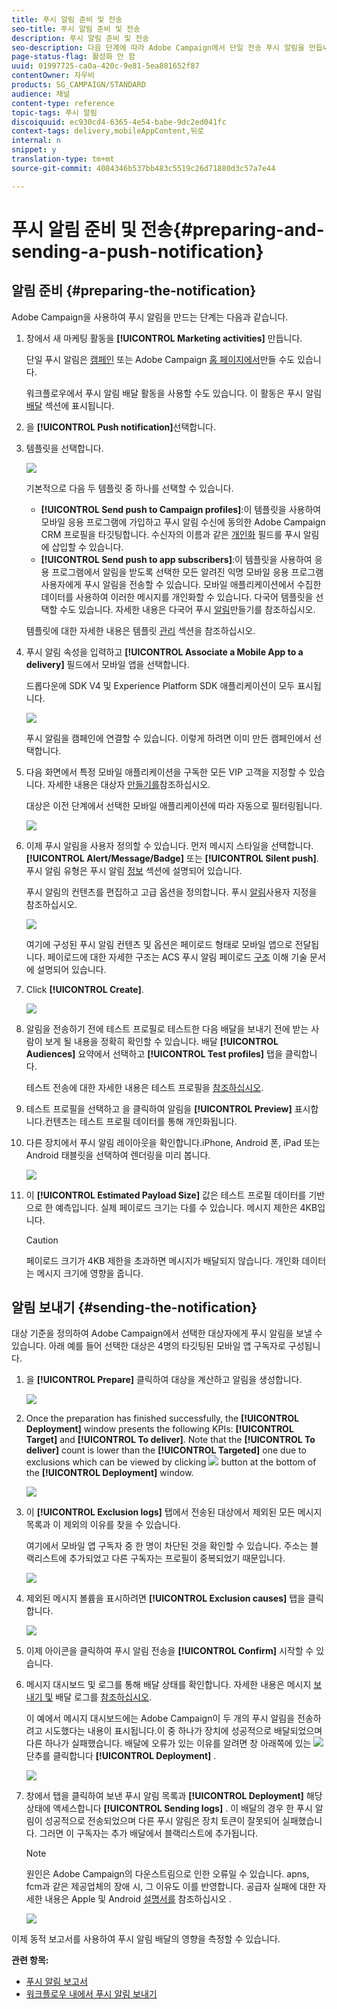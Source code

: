 ```yaml
---
title: 푸시 알림 준비 및 전송
seo-title: 푸시 알림 준비 및 전송
description: 푸시 알림 준비 및 전송
seo-description: 다음 단계에 따라 Adobe Campaign에서 단일 전송 푸시 알림을 만듭니다.
page-status-flag: 활성화 안 함
uuid: 01997725-ca0a-420c-9e81-5ea801652f87
contentOwner: 자우비
products: SG_CAMPAIGN/STANDARD
audience: 채널
content-type: reference
topic-tags: 푸시 알림
discoiquuid: ec930cd4-6365-4e54-babe-9dc2ed041fc
context-tags: delivery,mobileAppContent,뒤로
internal: n
snippet: y
translation-type: tm+mt
source-git-commit: 4084346b537bb483c5519c26d71880d3c57a7e44

---
```



# 푸시 알림 준비 및 전송{#preparing-and-sending-a-push-notification}

## 알림 준비 {#preparing-the-notification}

Adobe Campaign을 사용하여 푸시 알림을 만드는 단계는 다음과 같습니다.

1. 창에서 새 마케팅 활동을 **[!UICONTROL Marketing activities]** [](../../start/using/marketing-activities.md#creating-a-marketing-activity)만듭니다.

   단일 푸시 알림은 [캠페인](../../start/using/marketing-activities.md#creating-a-marketing-activity) 또는 Adobe Campaign [홈 페이지에서](../../start/using/interface-description.md#home-page)만들 수도 있습니다.

   워크플로우에서 푸시 알림 배달 활동을 사용할 수도 있습니다. 이 활동은 푸시 알림 [배달](../../automating/using/push-notification-delivery.md) 섹션에 표시됩니다.

1. 을 **[!UICONTROL Push notification]**&#x200B;선택합니다.
1. 템플릿을 선택합니다.

   ![](assets/push_notif_type.png)

   기본적으로 다음 두 템플릿 중 하나를 선택할 수 있습니다.

   * **[!UICONTROL Send push to Campaign profiles]**:이 템플릿을 사용하여 모바일 응용 프로그램에 가입하고 푸시 알림 수신에 동의한 Adobe Campaign CRM 프로필을 타깃팅합니다. 수신자의 이름과 같은 [개인화](../../designing/using/personalization.md#inserting-a-personalization-field) 필드를 푸시 알림에 삽입할 수 있습니다.
   * **[!UICONTROL Send push to app subscribers]**:이 템플릿을 사용하여 응용 프로그램에서 알림을 받도록 선택한 모든 알려진 익명 모바일 응용 프로그램 사용자에게 푸시 알림을 전송할 수 있습니다. 모바일 애플리케이션에서 수집한 데이터를 사용하여 이러한 메시지를 개인화할 수 있습니다.
   다국어 템플릿을 선택할 수도 있습니다. 자세한 내용은 다국어 푸시 [알림](../../channels/using/creating-a-multilingual-push-notification.md)만들기를 참조하십시오.

   템플릿에 대한 자세한 내용은 템플릿 [관리](../../start/using/about-templates.md) 섹션을 참조하십시오.

1. 푸시 알림 속성을 입력하고 **[!UICONTROL Associate a Mobile App to a delivery]** 필드에서 모바일 앱을 선택합니다.

   드롭다운에 SDK V4 및 Experience Platform SDK 애플리케이션이 모두 표시됩니다.

   ![](assets/push_notif_properties.png)

   푸시 알림을 캠페인에 연결할 수 있습니다. 이렇게 하려면 이미 만든 캠페인에서 선택합니다.

1. 다음 화면에서 특정 모바일 애플리케이션을 구독한 모든 VIP 고객을 지정할 수 있습니다. 자세한 내용은 대상자 [만들기를](../../audiences/using/creating-audiences.md)참조하십시오.

   대상은 이전 단계에서 선택한 모바일 애플리케이션에 따라 자동으로 필터링됩니다.

   ![](assets/push_notif_audience.png)

1. 이제 푸시 알림을 사용자 정의할 수 있습니다. 먼저 메시지 스타일을 선택합니다. **[!UICONTROL Alert/Message/Badge]** 또는 **[!UICONTROL Silent push]**. 푸시 알림 유형은 푸시 알림 [정보](../../channels/using/about-push-notifications.md) 섹션에 설명되어 있습니다.

   푸시 알림의 컨텐츠를 편집하고 고급 옵션을 정의합니다. 푸시 [알림](../../channels/using/customizing-a-push-notification.md)사용자 지정을 참조하십시오.

   ![](assets/push_notif_content.png)

   여기에 구성된 푸시 알림 컨텐츠 및 옵션은 페이로드 형태로 모바일 앱으로 전달됩니다. 페이로드에 대한 자세한 구조는 ACS 푸시 알림 페이로드 [구조](https://helpx.adobe.com/campaign/kb/understanding-campaign-standard-push-notifications-payload-struc.html) 이해 기술 문서에 설명되어 있습니다.

1. Click **[!UICONTROL Create]**.

   ![](assets/push_notif_content_2.png)

1. 알림을 전송하기 전에 테스트 프로필로 테스트한 다음 배달을 보내기 전에 받는 사람이 보게 될 내용을 정확히 확인할 수 있습니다. 배달 **[!UICONTROL Audiences]** 요약에서 선택하고 **[!UICONTROL Test profiles]** 탭을 클릭합니다.

   테스트 전송에 대한 자세한 내용은 테스트 프로필을 [참조하십시오](../../sending/using/managing-test-profiles-and-sending-proofs.md).

1. 테스트 프로필을 선택하고 을 클릭하여 알림을 **[!UICONTROL Preview]** 표시합니다.컨텐츠는 테스트 프로필 데이터를 통해 개인화됩니다.
1. 다른 장치에서 푸시 알림 레이아웃을 확인합니다.iPhone, Android 폰, iPad 또는 Android 태블릿을 선택하여 렌더링을 미리 봅니다.

   ![](assets/push_notif_preview.png)

1. 이 **[!UICONTROL Estimated Payload Size]** 값은 테스트 프로필 데이터를 기반으로 한 예측입니다. 실제 페이로드 크기는 다를 수 있습니다. 메시지 제한은 4KB입니다.

   >[!CAUTION]
   >
   >페이로드 크기가 4KB 제한을 초과하면 메시지가 배달되지 않습니다. 개인화 데이터는 메시지 크기에 영향을 줍니다.

## 알림 보내기 {#sending-the-notification}

대상 기준을 정의하여 Adobe Campaign에서 선택한 대상자에게 푸시 알림을 보낼 수 있습니다. 아래 예를 들어 선택한 대상은 4명의 타깃팅된 모바일 앱 구독자로 구성됩니다.

1. 을 **[!UICONTROL Prepare]** 클릭하여 대상을 계산하고 알림을 생성합니다.

   ![](assets/push_send_1.png)

1. Once the preparation has finished successfully, the **[!UICONTROL Deployment]** window presents the following KPIs: **[!UICONTROL Target]** and **[!UICONTROL To deliver]**. Note that the **[!UICONTROL To deliver]** count is lower than the **[!UICONTROL Targeted]** one due to exclusions which can be viewed by clicking ![](assets/lp_link_properties.png) button at the bottom of the **[!UICONTROL Deployment]** window.

   ![](assets/push_send_2.png)

1. 이 **[!UICONTROL Exclusion logs]** 탭에서 전송된 대상에서 제외된 모든 메시지 목록과 이 제외의 이유를 찾을 수 있습니다.

   여기에서 모바일 앱 구독자 중 한 명이 차단된 것을 확인할 수 있습니다. 주소는 블랙리스트에 추가되었고 다른 구독자는 프로필이 중복되었기 때문입니다.

   ![](assets/push_send_5.png)

1. 제외된 메시지 볼륨을 표시하려면 **[!UICONTROL Exclusion causes]** 탭을 클릭합니다.

   ![](assets/push_send_7.png)

1. 이제 아이콘을 클릭하여 푸시 알림 전송을 **[!UICONTROL Confirm]** 시작할 수 있습니다.
1. 메시지 대시보드 및 로그를 통해 배달 상태를 확인합니다. 자세한 내용은 메시지 [보내기 및](../../sending/using/confirming-the-send.md) 배달 로그를 [참조하십시오](../../sending/using/monitoring-a-delivery.md#delivery-logs).

   이 예에서 메시지 대시보드에는 Adobe Campaign이 두 개의 푸시 알림을 전송하려고 시도했다는 내용이 표시됩니다.이 중 하나가 장치에 성공적으로 배달되었으며 다른 하나가 실패했습니다. 배달에 오류가 있는 이유를 알려면 창 아래쪽에 있는 ![](assets/lp_link_properties.png) 단추를 클릭합니다 **[!UICONTROL Deployment]** .

   ![](assets/push_send_4.png)

1. 창에서 탭을 클릭하여 보낸 푸시 알림 목록과 **[!UICONTROL Deployment]** 해당 상태에 액세스합니다 **[!UICONTROL Sending logs]** . 이 배달의 경우 한 푸시 알림이 성공적으로 전송되었으며 다른 푸시 알림은 장치 토큰이 잘못되어 실패했습니다. 그러면 이 구독자는 추가 배달에서 블랙리스트에 추가됩니다.

   >[!NOTE]
   >
   >원인은 Adobe Campaign의 다운스트림으로 인한 오류일 수 있습니다. apns, fcm과 같은 제공업체의 장애 시, 그 이유도 이를 반영합니다. 공급자 실패에 대한 자세한 내용은 Apple 및 Android [설명서를](https://developer.apple.com/library/content/documentation/NetworkingInternet/Conceptual/RemoteNotificationsPG/CommunicatingwithAPNs.html) 참조하십시오 [](https://firebase.google.com/docs/cloud-messaging/http-server-ref) .

   ![](assets/push_send_6.png)

이제 동적 보고서를 사용하여 푸시 알림 배달의 영향을 측정할 수 있습니다.

**관련 항목:**

* [푸시 알림 보고서](../../reporting/using/push-notification-report.md)
* [워크플로우 내에서 푸시 알림 보내기](../../automating/using/push-notification-delivery.md)

